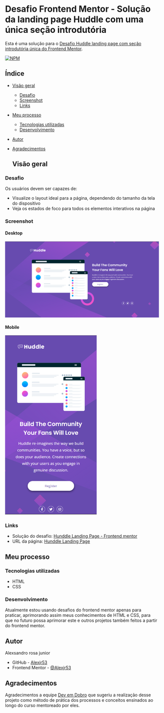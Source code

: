 # Desafio Frontend Mentor - Solução da landing page Huddle com uma única seção introdutória

Esta é uma solução para o [Desafio Huddle landing page com seção introdutória única do Frontend Mentor](https://www.frontendmentor.io/challenges/huddle-landing-page-with-a-single-introductory-section-B_2Wvxgi0).

[![NPM](https://img.shields.io/bower/l/MI)](https://github.com/Alexjr53/Landing-Page-Huddle/blob/main/LICENSE)

## Índice

- [Visão geral](#visão-geral)
  - [Desafio](#desafio)
  - [Screenshot](#screenshot)
  - [Links](#links)
- [Meu processo](#meu-processo)
  - [Tecnologias utilizadas](#tecnologias-utilizadas)
  - [Desenvolvimento](#desenvolvimento)
- [Autor](#autor)
- [Agradecimentos](#agradecimentos)

  ## Visão geral

### Desafio

Os usuários devem ser capazes de:

- Visualize o layout ideal para a página, dependendo do tamanho da tela do dispositivo
- Veja os estados de foco para todos os elementos interativos na página

### Screenshot
#### Desktop
![desktop](src/design/screenshot-desktop.png)
#### Mobile
<img src="src/design/screenshot-mobile.png" width=300px/>

### Links

- Solução do desafio: [Hunddle Landing Page - Frontend mentor](https://www.frontendmentor.io/solutions/hunddle-landing-page-bdwpWxN-zx)
- URL da página: [Hunddle Landing Page](https://alexjr53.github.io/Landing-Page-Huddle/) 

## Meu processo

### Tecnologias utilizadas

- HTML
- CSS

### Desenvolvimento

Atualmente estou usando desafios do frontend mentor apenas para praticar, aprimorando assim meus conhecimentos de HTML e CSS, para que no futuro possa aprimorar este e outros projetos também feitos a partir do frontend mentor.

## Autor
Alexsandro rosa junior

- GitHub - [Alexjr53](https://github.com/Alexjr53)
- Frontend Mentor - [@Alexjr53](https://www.frontendmentor.io/profile/Alexjr53)

## Agradecimentos
Agradecimentos a equipe [Dev em Dobro](https://www.instagram.com/devemdobro/) que sugeriu a realização desse projeto como método de prática dos processos e conceitos ensinados ao longo do curso mentoreado por eles. 